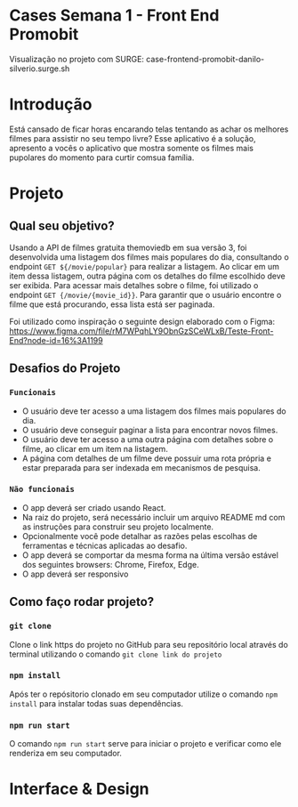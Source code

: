 # Cases Semana 1 - Front End Promobit

Visualização no projeto com SURGE: case-frontend-promobit-danilo-silverio.surge.sh

# Introdução

Está cansado de ficar horas encarando telas tentando as achar os melhores filmes para assistir no seu tempo livre? Esse aplicativo é a solução, apresento a vocês o aplicativo que mostra somente os filmes mais pupolares do momento para curtir comsua família.

# Projeto

## Qual seu objetivo?

Usando a API de filmes gratuita themoviedb em sua versão 3, foi desenvolvida uma listagem dos filmes mais populares do dia, consultando o endpoint `GET ${/movie/popular}` para realizar a listagem. Ao clicar em um item dessa listagem, outra página com os detalhes do filme escolhido deve ser exibida. Para acessar mais detalhes sobre o filme, foi utilizado o endpoint `GET {/movie/{movie_id}}`. Para garantir que o usuário encontre o filme que está procurando, essa lista está ser paginada.

Foi utilizado como inspiração o seguinte design elaborado com o Figma:
https://www.figma.com/file/rM7WPqhLY9ObnGzSCeWLxB/Teste-Front-End?node-id=16%3A1199

## Desafios do Projeto

### `Funcionais`

* O usuário deve ter acesso a uma listagem dos filmes mais populares do dia.
* O usuário deve conseguir paginar a lista para encontrar novos filmes.
* O usuário deve ter acesso a uma outra página com detalhes sobre o filme, ao clicar em um item na listagem.
* A página com detalhes de um filme deve possuir uma rota própria e estar preparada para ser indexada em mecanismos de pesquisa.

### `Não funcionais`

* O app deverá ser criado usando React.
* Na raiz do projeto, será necessário incluir um arquivo README md com as instruções para construir seu projeto localmente.
* Opcionalmente você pode detalhar as razões pelas escolhas de ferramentas e técnicas aplicadas ao desafio.
* O app deverá se comportar da mesma forma na última versão estável dos seguintes browsers: Chrome, Firefox, Edge.
* O app deverá ser responsivo

## Como faço rodar projeto?
### `git clone`

Clone o link https do projeto no GitHub para seu repositório local através do terminal utilizando o comando `git clone link do projeto`

### `npm install`

Após ter o repósitorio clonado em seu computador utilize o comando `npm install` para instalar todas suas dependências.

### `npm run start`

O comando `npm run start` serve para iniciar o projeto e verificar como ele renderiza em seu computador.

# Interface & Design


